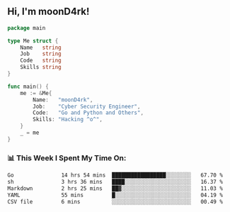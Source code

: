 <h2> Hi, I'm moonD4rk!</h2>

```go
package main

type Me struct {
	Name   string
	Job    string
	Code   string
	Skills string
}

func main() {
	me := &Me{
		Name:   "moonD4rk",
		Job:    "Cyber Security Engineer",
		Code:   "Go and Python and Others",
		Skills: "Hacking ^o^",
	}
	_ = me
}
```

<h3>📊 This Week I Spent My Time On:</h3>
<!-- <img align='right' src="https://github-readme-stats.vercel.app/api?username=moond4rk&show_icons=true&theme=radical", width="300" height="150"> -->

<!--START_SECTION:waka-->

```txt
Go               14 hrs 54 mins  █████████████████░░░░░░░░   67.70 %
sh               3 hrs 36 mins   ████░░░░░░░░░░░░░░░░░░░░░   16.37 %
Markdown         2 hrs 25 mins   ██▓░░░░░░░░░░░░░░░░░░░░░░   11.03 %
YAML             55 mins         █░░░░░░░░░░░░░░░░░░░░░░░░   04.19 %
CSV file         6 mins          ░░░░░░░░░░░░░░░░░░░░░░░░░   00.49 %
```

<!--END_SECTION:waka-->

